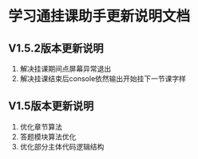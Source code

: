 # 学习通挂课助手更新说明文档

## V1.5.2版本更新说明
1. 解决挂课期间点屏幕异常退出
2. 解决挂课结束后console依然输出开始挂下一节课字样

## V1.5版本更新说明
1. 优化章节算法
2. 答题模块算法优化
3. 优化部分主体代码逻辑结构

